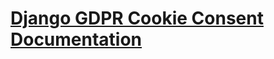 # [Django GDPR Cookie Consent Documentation](https://archatas.github.io/django-gdpr-cookie-consent-docs/)
